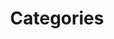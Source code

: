 ---
layout: categories
permalink: /categories/
title: "Categories"
author_profile: true
redirect_from:
---